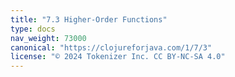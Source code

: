 ```yaml
---
title: "7.3 Higher-Order Functions"
type: docs
nav_weight: 73000
canonical: "https://clojureforjava.com/1/7/3"
license: "© 2024 Tokenizer Inc. CC BY-NC-SA 4.0"
---
```

